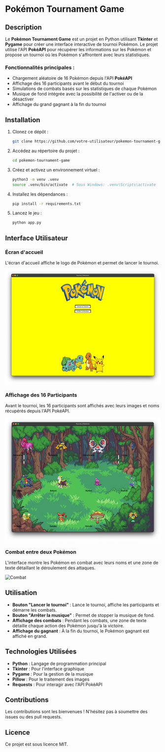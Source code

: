 # Pokémon Tournament Game

## Description

Le **Pokémon Tournament Game** est un projet en Python utilisant **Tkinter** et **Pygame** pour créer une interface interactive de tournoi Pokémon. Le projet utilise l'API **PokéAPI** pour récupérer les informations sur les Pokémon et propose un tournoi où les Pokémon s'affrontent avec leurs statistiques.

### Fonctionnalités principales :

- Chargement aléatoire de 16 Pokémon depuis l'API **PokéAPI**
- Affichage des 16 participants avant le début du tournoi
- Simulations de combats basés sur les statistiques de chaque Pokémon
- Musique de fond intégrée avec la possibilité de l'activer ou de la désactiver
- Affichage du grand gagnant à la fin du tournoi

## Installation

1. Clonez ce dépôt :

   ```bash
   git clone https://github.com/votre-utilisateur/pokemon-tournament-game.git
   ```

2. Accédez au répertoire du projet :

   ```bash
   cd pokemon-tournament-game
   ```

3. Créez et activez un environnement virtuel :

   ```bash
   python3 -m venv .venv
   source .venv/bin/activate  # Sous Windows: .venv\Scripts\activate
   ```

4. Installez les dépendances :

   ```bash
   pip install -r requirements.txt
   ```

5. Lancez le jeu :
   ```bash
   python app.py
   ```

## Interface Utilisateur

### Écran d'accueil

L'écran d'accueil affiche le logo de Pokémon et permet de lancer le tournoi.

![Accueil](img-read-me/image_one.png)

### Affichage des 16 Participants

Avant le tournoi, les 16 participants sont affichés avec leurs images et noms récupérés depuis l'API PokéAPI.

![Participants](img-read-me/image_two.png)

### Combat entre deux Pokémon

L'interface montre les Pokémon en combat avec leurs noms et une zone de texte détaillant le déroulement des attaques.

![Combat](img-read-me/image_three.png)

## Utilisation

- **Bouton "Lancer le tournoi"** : Lance le tournoi, affiche les participants et démarre les combats.
- **Bouton "Arrêter la musique"** : Permet de stopper la musique de fond.
- **Affichage des combats** : Pendant les combats, une zone de texte détaille chaque action des Pokémon jusqu'à la victoire.
- **Affichage du gagnant** : À la fin du tournoi, le Pokémon gagnant est affiché en grand.

## Technologies Utilisées

- **Python** : Langage de programmation principal
- **Tkinter** : Pour l'interface graphique
- **Pygame** : Pour la gestion de la musique
- **Pillow** : Pour le traitement des images
- **Requests** : Pour interagir avec l'API PokéAPI

## Contributions

Les contributions sont les bienvenues ! N'hésitez pas à soumettre des issues ou des pull requests.

## Licence

Ce projet est sous licence MIT.
